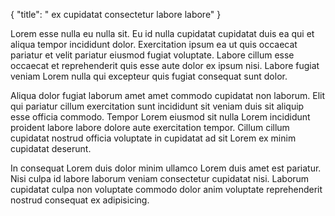 {
  "title": " ex cupidatat consectetur labore labore"
}

Lorem esse nulla eu nulla sit. Eu id nulla cupidatat cupidatat duis ea qui et aliqua tempor incididunt dolor. Exercitation ipsum ea ut quis occaecat pariatur et velit pariatur eiusmod fugiat voluptate. Labore cillum esse occaecat et reprehenderit quis esse aute dolor ex ipsum nisi. Labore fugiat veniam Lorem nulla qui excepteur quis fugiat consequat sunt dolor.

Aliqua dolor fugiat laborum amet amet commodo cupidatat non laborum. Elit qui pariatur cillum exercitation sunt incididunt sit veniam duis sit aliquip esse officia commodo. Tempor Lorem eiusmod sit nulla Lorem incididunt proident labore labore dolore aute exercitation tempor. Cillum cillum cupidatat nostrud officia voluptate in cupidatat ad sit Lorem ex minim cupidatat deserunt.

In consequat Lorem duis dolor minim ullamco Lorem duis amet est pariatur. Nisi culpa id labore laborum veniam consectetur cupidatat nisi. Laborum cupidatat culpa non voluptate commodo dolor anim voluptate reprehenderit nostrud consequat ex adipisicing.